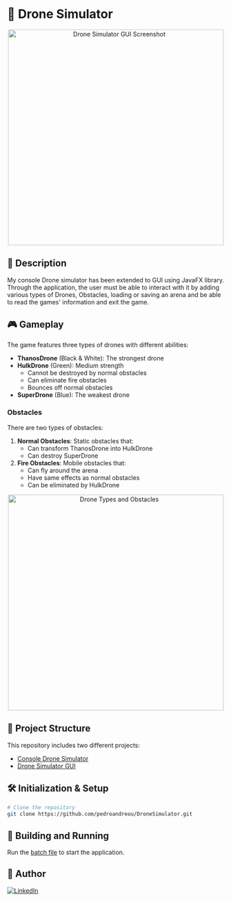 # 🚁 Drone Simulator

<div align="center">
  <img src="https://github.com/user-attachments/assets/b1566a12-1fd0-4754-bdf7-98cc3c486741" alt="Drone Simulator GUI Screenshot" width="500"/>
</div>

## 📰 Description
My console Drone simulator has been extended to GUI using JavaFX library. Through the application, the user must be able to interact with it by adding various types of Drones, Obstacles, loading or saving an arena and be able to read the games' information and exit the game.

## 🎮 Gameplay
The game features three types of drones with different abilities:
- **ThanosDrone** (Black & White): The strongest drone
- **HulkDrone** (Green): Medium strength
  - Cannot be destroyed by normal obstacles
  - Can eliminate fire obstacles
  - Bounces off normal obstacles
- **SuperDrone** (Blue): The weakest drone

### Obstacles
There are two types of obstacles:
1. **Normal Obstacles**: Static obstacles that:
   - Can transform ThanosDrone into HulkDrone
   - Can destroy SuperDrone
2. **Fire Obstacles**: Mobile obstacles that:
   - Can fly around the arena
   - Have same effects as normal obstacles
   - Can be eliminated by HulkDrone

<div align="center">
  <img src="https://github.com/user-attachments/assets/c4b5843d-989f-4a04-9905-92711ebd3ff6" alt="Drone Types and Obstacles" width="500"/>
</div>


## 📂 Project Structure
This repository includes two different projects:
- [Console Drone Simulator](https://github.com/pedroandreou/DroneSimulator/tree/main/DroneSimulator)
- [Drone Simulator GUI](https://github.com/pedroandreou/DroneSimulator/tree/main/DroneGUI)

## 🛠 Initialization & Setup
```bash
# Clone the repository
git clone https://github.com/pedroandreou/DroneSimulator.git
```

## 🚀 Building and Running
Run the [batch file](https://github.com/pedroandreou/DroneSimulator/blob/main/runnable_jar/run.bat) to start the application.

## 👤 Author
<p align="left">
  <a href="https://www.linkedin.com/in/petrosandreou80/">
    <img src="https://img.shields.io/badge/Petros_LinkedIn-0077B5?style=for-the-badge&logo=linkedin&logoColor=white" alt="LinkedIn"/>
  </a>
</p>
